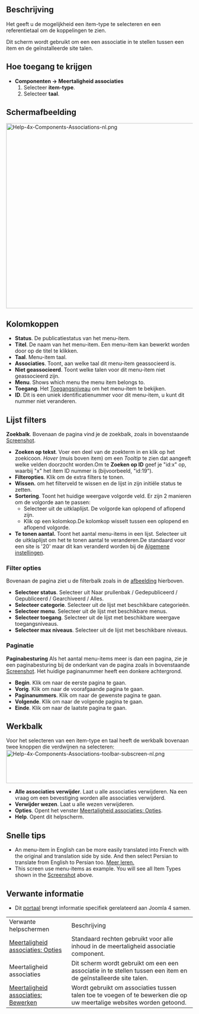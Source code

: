 <!-- Filename: Help4.x:Multilingual_Associations / Display title: Meertaligheid associaties -->

## Beschrijving

Het geeft u de mogelijkheid een item-type te selecteren en een
referentietaal om de koppelingen te zien.

Dit scherm wordt gebruikt om een een associatie in te stellen tussen een
item en de geïnstalleerde site talen.

## Hoe toegang te krijgen

- **Componenten **→** Meertaligheid associaties**
  1.  Selecteer **item-type**.
  2.  Selecteer **taal**.

## Schermafbeelding

<img
src="https://docs.joomla.org/images/thumb/7/73/Help-4x-Components-Associations-nl.png/800px-Help-4x-Components-Associations-nl.png"
decoding="async"
srcset="https://docs.joomla.org/images/thumb/7/73/Help-4x-Components-Associations-nl.png/1200px-Help-4x-Components-Associations-nl.png 1.5x, https://docs.joomla.org/images/thumb/7/73/Help-4x-Components-Associations-nl.png/1600px-Help-4x-Components-Associations-nl.png 2x"
data-file-width="2720" data-file-height="1700" width="800" height="500"
alt="Help-4x-Components-Associations-nl.png" />

## Kolomkoppen

- **Status**. De publicatiestatus van het menu-item.
- **Titel**. De naam van het menu-item. Een menu-item kan bewerkt worden
  door op de titel te klikken.
- **Taal**. Menu-item taal.
- **Associaties**. Toont, aan welke taal dit menu-item geassocieerd is.
- **Niet geassocieerd**. Toont welke talen voor dit menu-item niet
  geassocieerd zijn.
- **Menu**. Shows which menu the menu item belongs to.
- **Toegang**. Het
  [Toegangsniveau](https://docs.joomla.org/Help4.x:Users:_Viewing_Access_Levels/nl "Help4.x:Users: Viewing Access Levels/nl")
  om het menu-item te bekijken.
- **ID**. Dit is een uniek identificatienummer voor dit menu-item, u
  kunt dit nummer niet veranderen.

## Lijst filters

**Zoekbalk**. Bovenaan de pagina vind je de zoekbalk, zoals in
bovenstaande [Screenshot](#screenshot).

- **Zoeken op tekst**. Voer een deel van de zoekterm in en klik op het
  zoekicoon. *Hover* (muis boven item) om een *Tooltip* te zien dat
  aangeeft welke velden doorzocht worden.Om te **Zoeken op ID** geef je
  "id:x" op, waarbij "x" het item ID nummer is (bijvoorbeeld, "id:19").
- **Filteropties**. Klik om de extra filters te tonen.
- **Wissen.** om het filterveld te wissen en de lijst in zijn initiële
  status te zetten.
- **Sortering**. Toont het huidige weergave volgorde veld. Er zijn 2
  manieren om de volgorde aan te passen:
  - Selecteer uit de uitklaplijst. De volgorde kan oplopend of aflopend
    zijn.
  - Klik op een kolomkop.De kolomkop wisselt tussen een oplopend en
    aflopend volgorde.
- **Te tonen aantal.** Toont het aantal menu-items in een lijst.
  Selecteer uit de uitklaplijst om het te tonen aantal te veranderen.De
  standaard voor een site is '20' maar dit kan veranderd worden bij de
  [Algemene
  instellingen](https://docs.joomla.org/Help4.x:Site_Global_Configuration/nl#defaultlistlimit "Help4.x:Site Global Configuration/nl").

### Filter opties

Bovenaan de pagina ziet u de filterbalk zoals in de
[afbeelding](#screenshot) hierboven.

- **Selecteer status**. Selecteer uit Naar prullenbak / Gedepubliceerd /
  Gepubliceerd / Gearchiveerd / Alles.
- **Selecteer categorie**. Selecteer uit de lijst met beschikbare
  categorieën.
- **Selecteer menu**. Selecteer uit de lijst met beschikbare menus.
- **Selecteer toegang**. Selecteer uit de lijst met beschikbare weergave
  toegangsniveaus.
- **Selecteer max niveaus**. Selecteer uit de lijst met beschikbare
  niveaus.

### Paginatie

**Paginabesturing** Als het aantal menu-items meer is dan een pagina,
zie je een paginabesturing bij de onderkant van de pagina zoals in
bovenstaande [Screenshot](#screenshot). Het huidige paginanummer heeft
een donkere achtergrond.

- **Begin**. Klik om naar de eerste pagina te gaan.
- **Vorig**. Klik om naar de voorafgaande pagina te gaan.
- **Paginanummers**. Klik om naar de gewenste pagina te gaan.
- **Volgende**. Klik om naar de volgende pagina te gaan.
- **Einde**. Klik om naar de laatste pagina te gaan.

## Werkbalk

Voor het selecteren van een item-type en taal heeft de werkbalk bovenaan
twee knoppen die verdwijnen na selecteren: <img
src="https://docs.joomla.org/images/thumb/3/34/Help-4x-Components-Associations-toolbar-subscreen-nl.png/800px-Help-4x-Components-Associations-toolbar-subscreen-nl.png"
decoding="async"
srcset="https://docs.joomla.org/images/thumb/3/34/Help-4x-Components-Associations-toolbar-subscreen-nl.png/1200px-Help-4x-Components-Associations-toolbar-subscreen-nl.png 1.5x, https://docs.joomla.org/images/thumb/3/34/Help-4x-Components-Associations-toolbar-subscreen-nl.png/1600px-Help-4x-Components-Associations-toolbar-subscreen-nl.png 2x"
data-file-width="2374" data-file-height="267" width="800" height="90"
alt="Help-4x-Components-Associations-toolbar-subscreen-nl.png" />

- **Alle associaties verwijder**. Laat u alle associaties verwijderen.
  Na een vraag om een bevestiging worden alle associaties verwijderd.
- **Verwijder wezen**. Laat u alle wezen verwijderen.
- **Opties**. Opent het venster [Meertaligheid associaties:
  Opties](https://docs.joomla.org/Help4.x:Multilingual_Associations:_Options/nl "Help4.x:Multilingual Associations: Options/nl").
- **Help**. Opent dit helpscherm.

## Snelle tips

- An menu-item in English can be more easily translated into French with
  the original and translation side by side. And then select Persian to
  translate from English to Persian too. [Meer
  leren.](https://docs.joomla.org/Help4.x:Multilingual_Associations:_Edit/nl "Help4.x:Multilingual Associations: Edit/nl")
- This screen use menu-items as example. You will see all Item Types
  shown in the [Screenshot](#screenshot) above.

## Verwante informatie

- Dit
  [portaal](https://docs.joomla.org/Portal:Joomla_4/nl "Portal:Joomla 4/nl")
  brengt informatie specifiek gerelateerd aan Joomla 4 samen.

|                                                                                                                                                            |                                                                                                                       |
|------------------------------------------------------------------------------------------------------------------------------------------------------------|-----------------------------------------------------------------------------------------------------------------------|
| Verwante helpschermen                                                                                                                                      | Beschrijving                                                                                                          |
| [Meertaligheid associaties: Opties](https://docs.joomla.org/Help4.x:Multilingual_Associations:_Options/nl "Help4.x:Multilingual Associations: Options/nl") | Standaard rechten gebruikt voor alle inhoud in de meertaligheid associatie component.                                 |
| <span class="mw-selflink selflink">Meertaligheid associaties</span>                                                                                        | Dit scherm wordt gebruikt om een een associatie in te stellen tussen een item en de geïnstalleerde site talen.        |
| [Meertaligheid associaties: Bewerken](https://docs.joomla.org/Help4.x:Multilingual_Associations:_Edit/nl "Help4.x:Multilingual Associations: Edit/nl")     | Wordt gebruikt om associaties tussen talen toe te voegen of te bewerken die op uw meertalige websites worden getoond. |
